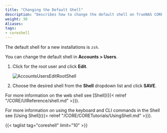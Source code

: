 ```yaml
---
title: "Changing the Default Shell"
description: "Describes how to change the default shell on TrueNAS CORE."
weight: 30
Aliases: 
tags:
- coreshell
---
```



The default shell for a new installations is `zsh`.

You can change the default shell  in **Accounts > Users**.
1. Click <i class="fa fa-chevron-right" aria-hidden="true"></i> for the root user and click **Edit**. 

   ![AccountsUsersEditRootShell](/images/CORE/Accounts/AccountsUsersEditRootShell.png "Shell Options")

2. Choose the desired shell from the **Shell** dropdown list and click **SAVE**.

For more information on the web shell see [Shell]({{< relref "/CORE/UIReference/shell.md" >}}).

For more information on using the keyboard and CLI commands in the Shell see [Using Shell]({{< relref "/CORE/CORETutorials/UsingShell.md" >}}).

{{< taglist tag="coreshell" limit="10" >}}
